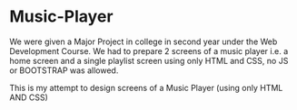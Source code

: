 # Music-Player 

We were given a Major Project in college in second year under the Web Development Course. We had to prepare 2 screens of a music player 
i.e. a home screen and a single playlist screen using only HTML and CSS, no JS or BOOTSTRAP was allowed.

This is my attempt to design screens of a Music Player (using only HTML AND CSS)
